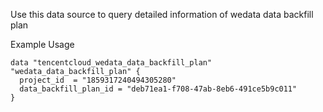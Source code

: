 Use this data source to query detailed information of wedata data backfill plan

Example Usage

```hcl
data "tencentcloud_wedata_data_backfill_plan" "wedata_data_backfill_plan" {
  project_id  = "1859317240494305280"
  data_backfill_plan_id = "deb71ea1-f708-47ab-8eb6-491ce5b9c011"
}
```
